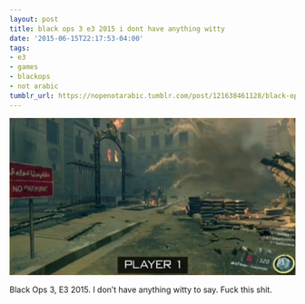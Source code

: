```yaml
---
layout: post
title: black ops 3 e3 2015 i dont have anything witty
date: '2015-06-15T22:17:53-04:00'
tags:
- e3
- games
- blackops
- not arabic
tumblr_url: https://nopenotarabic.tumblr.com/post/121638461128/black-ops-3-e3-2015-i-dont-have-anything-witty
---
```

 ![](/tumblr_files/tumblr_nq0mdtdiqO1tz29g7o1_1280.jpg)  

Black Ops 3, E3 2015. I don’t have anything witty to say. Fuck this shit.

